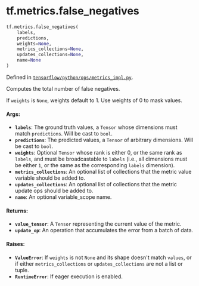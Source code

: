 <div itemscope itemtype="http://developers.google.com/ReferenceObject">
<meta itemprop="name" content="tf.metrics.false_negatives" />
<meta itemprop="path" content="Stable" />
</div>

# tf.metrics.false_negatives

``` python
tf.metrics.false_negatives(
    labels,
    predictions,
    weights=None,
    metrics_collections=None,
    updates_collections=None,
    name=None
)
```



Defined in [`tensorflow/python/ops/metrics_impl.py`](/code/stable/tensorflow/python/ops/metrics_impl.py).

Computes the total number of false negatives.

If `weights` is `None`, weights default to 1. Use weights of 0 to mask values.

#### Args:

* <b>`labels`</b>: The ground truth values, a `Tensor` whose dimensions must match
    `predictions`. Will be cast to `bool`.
* <b>`predictions`</b>: The predicted values, a `Tensor` of arbitrary dimensions. Will
    be cast to `bool`.
* <b>`weights`</b>: Optional `Tensor` whose rank is either 0, or the same rank as
    `labels`, and must be broadcastable to `labels` (i.e., all dimensions must
    be either `1`, or the same as the corresponding `labels` dimension).
* <b>`metrics_collections`</b>: An optional list of collections that the metric
    value variable should be added to.
* <b>`updates_collections`</b>: An optional list of collections that the metric update
    ops should be added to.
* <b>`name`</b>: An optional variable_scope name.


#### Returns:

* <b>`value_tensor`</b>: A `Tensor` representing the current value of the metric.
* <b>`update_op`</b>: An operation that accumulates the error from a batch of data.


#### Raises:

* <b>`ValueError`</b>: If `weights` is not `None` and its shape doesn't match `values`,
    or if either `metrics_collections` or `updates_collections` are not a list
    or tuple.
* <b>`RuntimeError`</b>: If eager execution is enabled.